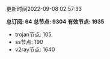 更新时间2022-09-08 02:57:33

**总订阅: 64**
**总节点: 9304**
**有效节点: 1935**
- trojan节点: 105
- ss节点: 190
- v2ray节点: 1640
